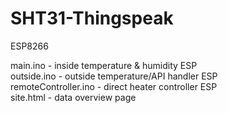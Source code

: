 # SHT31-Thingspeak
ESP8266

main.ino - inside temperature & humidity ESP           
outside.ino - outside temperature/API handler ESP         
remoteController.ino - direct heater controller ESP     
site.html - data overview page
